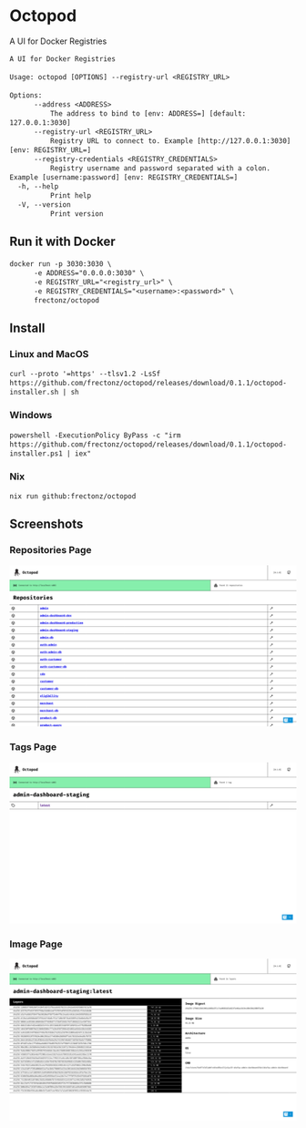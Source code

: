 # Octopod

A UI for Docker Registries

```
A UI for Docker Registries

Usage: octopod [OPTIONS] --registry-url <REGISTRY_URL>

Options:
      --address <ADDRESS>
          The address to bind to [env: ADDRESS=] [default: 127.0.0.1:3030]
      --registry-url <REGISTRY_URL>
          Registry URL to connect to. Example [http://127.0.0.1:3030] [env: REGISTRY_URL=]
      --registry-credentials <REGISTRY_CREDENTIALS>
          Registry username and password separated with a colon. Example [username:password] [env: REGISTRY_CREDENTIALS=]
  -h, --help
          Print help
  -V, --version
          Print version
```

## Run it with Docker

```
docker run -p 3030:3030 \
      -e ADDRESS="0.0.0.0:3030" \
      -e REGISTRY_URL="<registry_url>" \
      -e REGISTRY_CREDENTIALS="<username>:<password>" \
      frectonz/octopod
```

## Install

### Linux and MacOS

```
curl --proto '=https' --tlsv1.2 -LsSf https://github.com/frectonz/octopod/releases/download/0.1.1/octopod-installer.sh | sh
```

### Windows

```
powershell -ExecutionPolicy ByPass -c "irm https://github.com/frectonz/octopod/releases/download/0.1.1/octopod-installer.ps1 | iex"
```

### Nix

```
nix run github:frectonz/octopod
```

## Screenshots

### Repositories Page
![repositories](./screenshots/1.png)

### Tags Page
![tags](./screenshots/2.png)

### Image Page
![image](./screenshots/3.png)
